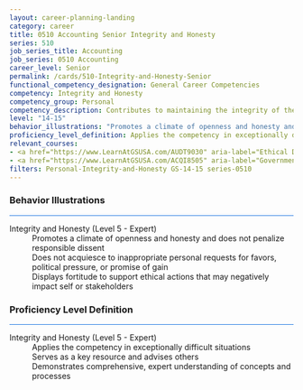 ```yaml
---
layout: career-planning-landing
category: career
title: 0510 Accounting Senior Integrity and Honesty
series: 510
job_series_title: Accounting
job_series: 0510 Accounting
career_level: Senior
permalink: /cards/510-Integrity-and-Honesty-Senior
functional_competency_designation: General Career Competencies
competency: Integrity and Honesty
competency_group: Personal
competency_description: Contributes to maintaining the integrity of the organization; displays high standards of ethical conduct and understands the impact of violating these standards on an organization, self, and others; is trustworthy
level: "14-15"
behavior_illustrations: "Promotes a climate of openness and honesty and does not penalize responsible dissent ? Does not acquiesce to inappropriate personal requests for favors, political pressure, or promise of gain ? Displays fortitude to support ethical actions that may negatively impact self or stakeholders"
proficiency_level_definition: Applies the competency in exceptionally difficult situations ? Serves as a key resource and advises others ? Demonstrates comprehensive, expert understanding of concepts and processes
relevant_courses: 
- <a href="https://www.LearnAtGSUSA.com/AUDT9030" aria-label="Ethical Decision Making for Auditors/Leaders (AUDT9030), GSU - https://www.LearnAtGSUSA.com/AUDT9030">Ethical Decision Making for Auditors/Leaders (AUDT9030), GSU</a>
- <a href="https://www.LearnAtGSUSA.com/ACQI8505" aria-label="Government Contract Law (ACQI8505), GSU - https://www.LearnAtGSUSA.com/ACQI8505">Government Contract Law (ACQI8505), GSU</a>
filters: Personal-Integrity-and-Honesty GS-14-15 series-0510
---
```


<div class="desktop:grid-col-6 margin-y-3">
  <div class="border-top-2 bg-white padding-3 shadow-5 height-full members-hover border-1px button-border border-top-blue radius-lg card-text-color">
    <h3>Behavior Illustrations</h3>
    <hr style="background-color: #1b74e0 !important;"/>
    <dl class="text-base card-content-color"><dt>Integrity and Honesty (Level 5 - Expert)</dt><dd>Promotes a climate of openness and honesty and does not penalize responsible dissent </dd><dd> Does not acquiesce to inappropriate personal requests for favors, political pressure, or promise of gain </dd><dd> Displays fortitude to support ethical actions that may negatively impact self or stakeholders</dd></dl>
  </div>
</div>
<div class="desktop:grid-col-6 margin-y-3">
  <div class="border-top-2 bg-white padding-3 shadow-5 height-full members-hover border-1px button-border border-top-blue radius-lg card-text-color">
    <h3>Proficiency Level Definition</h3>
     <hr style="background-color: #1b74e0 !important;"/>
    <dl class="text-base card-content-color"><dt>Integrity and Honesty (Level 5 - Expert)</dt><dd>Applies the competency in exceptionally difficult situations </dd><dd> Serves as a key resource and advises others </dd><dd> Demonstrates comprehensive, expert understanding of concepts and processes</dd></dl>
  </div>
</div>
